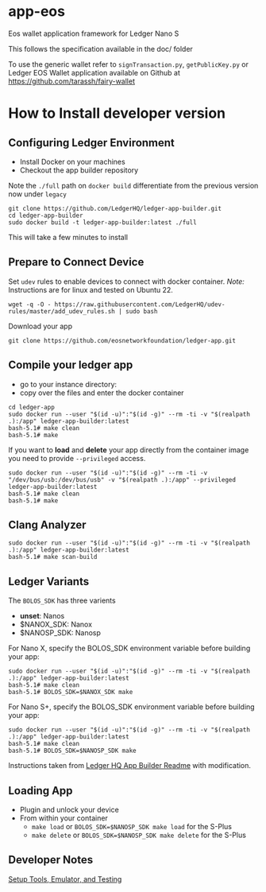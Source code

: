# app-eos

Eos wallet application framework for Ledger Nano S

This follows the specification available in the doc/ folder

To use the generic wallet refer to `signTransaction.py`, `getPublicKey.py` or Ledger EOS Wallet application available on Github at https://github.com/tarassh/fairy-wallet

# How to Install developer version
## Configuring Ledger Environment

* Install Docker on your machines
* Checkout the app builder repository

Note the `./full` path on `docker build` differentiate from the previous version now under `legacy`
```
git clone https://github.com/LedgerHQ/ledger-app-builder.git
cd ledger-app-builder
sudo docker build -t ledger-app-builder:latest ./full
```

This will take a few minutes to install

## Prepare to Connect Device
Set `udev` rules to enable devices to connect with docker container. *Note:* Instructions are for linux and tested on Ubuntu 22.
```
wget -q -O - https://raw.githubusercontent.com/LedgerHQ/udev-rules/master/add_udev_rules.sh | sudo bash
```

Download your app
```
git clone https://github.com/eosnetworkfoundation/ledger-app.git
```

## Compile your ledger app

* go to your instance directory:
* copy over the files and enter the docker container
```
cd ledger-app
sudo docker run --user "$(id -u)":"$(id -g)" --rm -ti -v "$(realpath .):/app" ledger-app-builder:latest
bash-5.1# make clean
bash-5.1# make
```

If you want to **load** and **delete** your app directly from the container image you need to provide `--privileged` access.

```
sudo docker run --user "$(id -u)":"$(id -g)" --rm -ti -v "/dev/bus/usb:/dev/bus/usb" -v "$(realpath .):/app" --privileged ledger-app-builder:latest
bash-5.1# make clean
bash-5.1# make
```

## Clang Analyzer

```
sudo docker run --user "$(id -u)":"$(id -g)" --rm -ti -v "$(realpath .):/app" ledger-app-builder:latest
bash-5.1# make scan-build
```

## Ledger Variants

The `BOLOS_SDK` has three varients
- **unset**: Nanos
- $NANOX_SDK: Nanox
- $NANOSP_SDK: Nanosp

For Nano X, specify the BOLOS_SDK environment variable before building your app:

```
sudo docker run --user "$(id -u)":"$(id -g)" --rm -ti -v "$(realpath .):/app" ledger-app-builder:latest
bash-5.1# make clean
bash-5.1# BOLOS_SDK=$NANOX_SDK make
```

For Nano S+, specify the BOLOS_SDK environment variable before building your app:

```
sudo docker run --user "$(id -u)":"$(id -g)" --rm -ti -v "$(realpath .):/app" ledger-app-builder:latest
bash-5.1# make clean
bash-5.1# BOLOS_SDK=$NANOSP_SDK make
```

Instructions taken from [Ledger HQ App Builder Readme](https://raw.githubusercontent.com/LedgerHQ/ledger-app-builder/master/README.md) with modification.

## Loading App

- Plugin and unlock your device
- From within your container  
  - `make load` or `BOLOS_SDK=$NANOSP_SDK make load` for the S-Plus
  - `make delete` or `BOLOS_SDK=$NANOSP_SDK make delete` for the S-Plus

## Developer Notes
[Setup Tools, Emulator, and Testing](./docs/Ledger-Developer-Notes.md)
